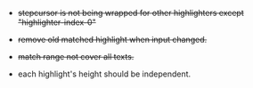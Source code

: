 - ~~stepcursor is not being wrapped for other highlighters except "highlighter-index-0"~~
- ~~remove old matched highlight when input changed.~~
- ~~match range not cover all texts.~~

- each highlight's height should be independent.